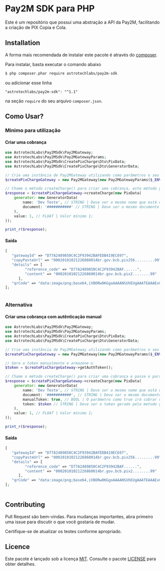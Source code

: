 # Pay2M SDK para PHP

Este é um repositório que possui uma abstração a API da Pay2M, facilitando a criação de PIX Copia e Cola.

## Installation

A forma mais recomendada de instalar este pacote é através do [composer](http://getcomposer.org/download/).

Para instalar, basta executar o comando abaixo

```bash
$ php composer.phar require astrotechlabs/pay2m-sdk
```

ou adicionar esse linha

```
"astrotechlabs/pay2m-sdk": "^1.1"
```

na seção `require` do seu arquivo `composer.json`.

## Como Usar?
### Minimo para utilização

#### Criar uma cobrança
```php
use AstrotechLabs\Pay2MSdk\Pay2MGateway;
use AstrotechLabs\Pay2MSdk\Pay2MGatewayParams;
use AstrotechLabs\Pay2MSdk\CreatePixCharge\Dto\PixData;
use AstrotechLabs\Pay2MSdk\CreatePixCharge\Dto\GeneratorData;

// Crie uma instância de Pay2MGateway utilizando como parâmetros o seu ClientId e sua ClientSecret que podem ser adquiridos em seu painel PAY2M
$createPixChargeGateway = new Pay2MGateway(new Pay2MGatewayParams($_ENV['CLIENT_ID'], $_ENV['CLIENT_SECRET']));

// Chame o método createCharge() para criar uma cobrança, este método gera o token de autenticação e cria a cobrança na Pay2M
$response = $createPixChargeGateway->createCharge(new PixData(
    generator: new GeneratorData(
        name: 'Dev Teste', // STRING | Deve ser o mesmo nome que está na sua conta Pay2M
        document: '###########' // STRING | Deve ser o mesmo documento da sua conta Pay2M
    ),
    value: 1, // FLOAT | Valor mínimo 1;
));

print_r($response);
```

#### Saída
```php
[
   "gatewayId" => "D77A2489850C4C2F93942BAFEDB419EC697", 
   "copyPasteUrl" => "00020101021226860014br.gov.bcb.pix256.........99", 
   "details" => [
         "reference_code" => "D77A2489850C4C2F93942BAF......", 
         "content" => "00020101021226860014br.gov.bcb.pix2........99" 
      ], 
   "qrCode" => "data:image/png;base64,iVBORw0KGgoAAAANSUhEUgAAATEAAAExCAIAAACbBwI/A......v1AwD/IZOQRSYhi0xCFpmELDIJWWQSssgkZJFJyCKTkEUmIYtMQhaZhCwyCVlkErLIJGSRScgik5BFJiHLPzd...............QSssgkZJFJyCKTkEUmIYtMQhaZhCwyCVlkErLIJGSRScgik5BFJiHLv+XfD4wqDsUhAAAAAElFTkSuQmCC" 
]; 
 
```

### Alternativa

#### Criar uma cobrança com autênticação manual
```php
use AstrotechLabs\Pay2MSdk\Pay2MGateway;
use AstrotechLabs\Pay2MSdk\Pay2MGatewayParams;
use AstrotechLabs\Pay2MSdk\CreatePixCharge\Dto\PixData;
use AstrotechLabs\Pay2MSdk\CreatePixCharge\Dto\GeneratorData;

// Crie uma instância de Pay2MGateway utilizando como parâmetros o seu ClientId e sua ClientSecret que podem ser adquiridos em seu painel PAY2M
$createPixChargeGateway = new Pay2MGateway(new Pay2MGatewayParams($_ENV['CLIENT_ID'], $_ENV['CLIENT_SECRET']));

// Gere o token manualmente e armazene-o
$token = $createPixChargeGateway->getAuthToken();

// Chame o método createCharge() para criar uma cobrança e passe o parâmetro token
$response = $createPixChargeGateway->createCharge(new PixData(
    generator: new GeneratorData(
        name: 'Dev Teste', // STRING | Deve ser o mesmo nome que está na sua conta Pay2M
        document: '###########', // STRING | Deve ser o mesmo documento da sua conta Pay2M
        manualToken: true, // BOOL | O parâmetro como true irá cobrar o token e utilizará o mesmo para gerar a cobrança
        token: $token // STRING | Deve ser o token gerado pelo metodo getAuthToken() da classe Pay2MGateway
    ),
    value: 1, // FLOAT | Valor mínimo 1;
));

print_r($response);
```

#### Saída
```php
[
   "gatewayId" => "D77A2489850C4C2F93942BAFEDB419EC697", 
   "copyPasteUrl" => "00020101021226860014br.gov.bcb.pix256.........99", 
   "details" => [
         "reference_code" => "D77A2489850C4C2F93942BAF......", 
         "content" => "00020101021226860014br.gov.bcb.pix2........99" 
      ], 
   "qrCode" => "data:image/png;base64,iVBORw0KGgoAAAANSUhEUgAAATEAAAExCAIAAACbBwI/A......v1AwD/IZOQRSYhi0xCFpmELDIJWWQSssgkZJFJyCKTkEUmIYtMQhaZhCwyCVlkErLIJGSRScgik5BFJiHLPzd...............QSssgkZJFJyCKTkEUmIYtMQhaZhCwyCVlkErLIJGSRScgik5BFJiHLv+XfD4wqDsUhAAAAAElFTkSuQmCC" 
]; 
 
```

## Contributing

Pull Request são bem-vindas. Para mudanças importantes, abra primeiro uma issue para discutir o que você gostaria de mudar.

Certifique-se de atualizar os testes conforme apropriado.

## Licence

Este pacote é lançado sob a licença [MIT](https://choosealicense.com/licenses/mit/). Consulte o pacote [LICENSE](./LICENSE) para obter detalhes.
